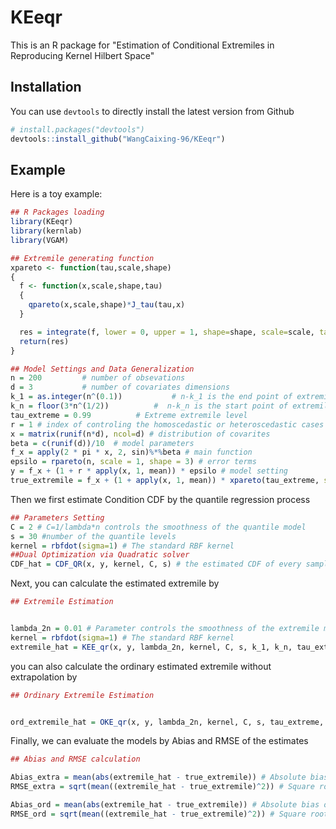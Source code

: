 # KEeqr
This is an R package for "Estimation of Conditional Extremiles in Reproducing Kernel Hilbert Space"


## Installation

You can use `devtools` to directly install the latest version from Github

```R
# install.packages("devtools")
devtools::install_github("WangCaixing-96/KEeqr")
```

## Example

Here is a toy example:

```r
## R Packages loading
library(KEeqr)
library(kernlab)
library(VGAM)

## Extremile generating function
xpareto <- function(tau,scale,shape)
{
  f <- function(x,scale,shape,tau)
  {
    qpareto(x,scale,shape)*J_tau(tau,x)
  }

  res = integrate(f, lower = 0, upper = 1, shape=shape, scale=scale, tau=tau, rel.tol=5*10^8*.Machine$double.eps)$value
  return(res)
}

## Model Settings and Data Generalization
n = 200			# number of obsevations
d = 3			# number of covariates dimensions
k_1 = as.integer(n^(0.1))			# n-k_1 is the end point of extremile interval
k_n = floor(3*n^(1/2))			#  n-k_n is the start point of extremile interval
tau_extreme = 0.99			# Extreme extremile level
r = 1 # index of controling the homoscedastic or heteroscedastic cases
x = matrix(runif(n*d), ncol=d) # distribution of covarites
beta = c(runif(d))/10  # model parameters
f_x = apply(2 * pi * x, 2, sin)%*%beta # main function
epsilo = rpareto(n, scale = 1, shape = 3) # error terms
y = f_x + (1 + r * apply(x, 1, mean)) * epsilo # model setting
true_extremile = f_x + (1 + apply(x, 1, mean)) * xpareto(tau_extreme, scale=1, shape=3) # the true extremile in level tau_extremile
```

Then we first estimate Condition CDF by the quantile regression process

```R
## Parameters Setting
C = 2 # C=1/lambda*n controls the smoothness of the quantile model
s = 30 #number of the quantile levels
kernel = rbfdot(sigma=1) # The standard RBF kernel
##Dual Optimization via Quadratic solver  
CDF_hat = CDF_QR(x, y, kernel, C, s) # the estimated CDF of every sample

```

Next, you can calculate the estimated extremile by  
```R
## Extremile Estimation


lambda_2n = 0.01 # Parameter controls the smoothness of the extremile model
kernel = rbfdot(sigma=1) # The standard RBF kernel
extremile_hat = KEE_qr(x, y, lambda_2n, kernel, C, s, k_1, k_n, tau_extreme, CDF_hat)
```

you can also calculate the ordinary estimated extremile without extrapolation by 
```R
## Ordinary Extremile Estimation 


ord_extremile_hat = OKE_qr(x, y, lambda_2n, kernel, C, s, tau_extreme, CDF_hat)
```

Finally, we can evaluate the models by Abias and RMSE of the estimates
```R
## Abias and RMSE calculation  

Abias_extra = mean(abs(extremile_hat - true_extremile)) # Absolute bias of estimated extremile with extrapolation
RMSE_extra = sqrt(mean((extremile_hat - true_extremile)^2)) # Square root of MSE of estimated extremile with extrapolation

Abias_ord = mean(abs(extremile_hat - true_extremile)) # Absolute bias of estimated extremile without extrapolation
RMSE_ord = sqrt(mean((extremile_hat - true_extremile)^2)) # Square root of MSE of estimated extremile without extrapolation
```











